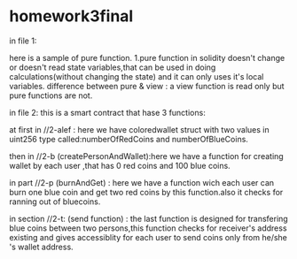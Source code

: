 # homework3final

in file 1:

here is a sample of pure function.
1.pure function in solidity doesn't change or doesn't read state variables,that can be used in doing calculations(without changing the state) and it can only uses it's local variables.
difference between pure & view :
a view function is read only but pure functions are not.


in file 2:
this is a smart contract that hase 3 functions:

at first in //2-alef : here we have coloredwallet struct with two values in uint256 type called:numberOfRedCoins and numberOfBlueCoins.



then in //2-b (createPersonAndWallet):here we have a function for creating wallet by each user ,that has 0 red coins and 100 blue coins.



in part //2-p (burnAndGet) : here we have a function wich each user can burn one blue coin and get two red coins by this function.also it checks for ranning out of bluecoins.


in section //2-t: (send function) : the last function is designed for transfering blue coins between two persons,this function checks for receiver's address existing and gives accessiblity
for each user to send coins only from he/she 's wallet address.



